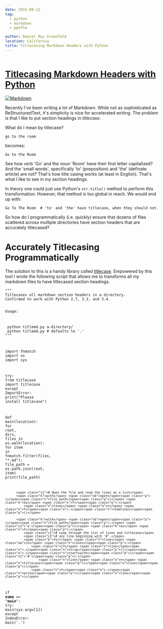 ```yaml
---
date: 2015-09-12
tag:
  - python
  - markdown
  - ppoftw

author: Daniel Roy Greenfeld
location: California
title: Titlecasing Markdown Headers with Python
---
```


<div class="twelve wide column">
  <h1 class="ui block header">
    <div class="content">
      <a href="/titlecasing-markdown-headers-with-python "
        >Titlecasing Markdown Headers with Python</a
      >
    </div>
  </h1>
  <p>
    <a href="https://www.pydanny.com/static/title-case.png" target="_blank"
      ><img alt="Markdown" src="https://pydanny.com/static/title-case.png"
    /></a>
  </p>
  <p>
    Recently I've been writing a lot of Markdown. While not as sophisticated as
    ReStructuredText, it's simplicity is nice for accelerated writing. The
    problem is that I like to put section headings in <em>titlecase</em>.
  </p>
  <p>What do I mean by titlecase?</p>
  <pre><code>go to the room
</code></pre>
  <p>becomes:</p>
  <pre><code>Go to the Room
</code></pre>
  <p>
    See how verb 'Go' and the noun 'Room' have their first letter capitalized?
    And the 'small words', specifically 'to' (preposition) and 'the' (definate
    article) are not? That's how title casing works (at least in English).
    That's what I like to see in my section headings.
  </p>
  <p>
    In theory one could just use Python's <code>str.title()</code> method to
    perform this transformation. However, that method is too global in reach. We
    would end up with:
  </p>
  <pre><code>Go To The Room  # 'to' and 'the' have titlecase, when they should not.
</code></pre>
  <p>
    So how do I programmatically (i.e. quickly) ensure that dozens of files
    scattered across multiple directories have section headers that are
    accurately titlecased?
  </p>
  <h1 id="accurately-titlecasing-programmatically">
    Accurately Titlecasing Programmatically
  </h1>
  <p>
    The solution to this is a handy library called
    <a href="https://pypi.python.org/pypi/titlecase" target="_blank"
      >titlecase</a
    >. Empowered by this tool I wrote the following script that allows me to
    transforms all my markdown files to have titlecased section headings.
  </p>
  <div class="codehilite ui secondary segment">
    <pre><span></span><code><span class="sd">"""</span>
<span class="sd">Titlecases all markdown section headers in a directory.</span>
<span class="sd">Confirmed to work with Python 2.7, 3.3, and 3.4.</span>

<span class="sd">Usage:</span>

<span class="sd"> python titlemd.py a-directory/</span>
<span class="sd"> python titlemd.py # defaults to '.'</span>
<span class="sd">"""</span>

<span class="kn">import</span> <span class="nn">fnmatch</span>
<span class="kn">import</span> <span class="nn">os</span>
<span class="kn">import</span> <span class="nn">sys</span>

<span class="k">try</span><span class="p">:</span>
<span class="kn">from</span> <span class="nn">titlecase</span> <span class="kn">import</span> <span class="n">titlecase</span>
<span class="k">except</span> <span class="ne">ImportError</span><span class="p">:</span>
<span class="k">print</span><span class="p">(</span><span class="s2">"Please install titlecase"</span><span class="p">)</span>

<span class="k">def</span> <span class="nf">main</span><span class="p">(</span><span class="n">location</span><span class="p">):</span>
<span class="k">for</span> <span class="n">root</span><span class="p">,</span> <span class="n">dirs</span><span class="p">,</span> <span class="n">files</span> <span class="ow">in</span> <span class="n">os</span><span class="o">.</span><span class="n">walk</span><span class="p">(</span><span class="n">location</span><span class="p">):</span>
<span class="k">for</span> <span class="n">item</span> <span class="ow">in</span> <span class="n">fnmatch</span><span class="o">.</span><span class="n">filter</span><span class="p">(</span><span class="n">files</span><span class="p">,</span> <span class="s2">"\*.md"</span><span class="p">):</span>
<span class="n">file_path</span> <span class="o">=</span> <span class="n">os</span><span class="o">.</span><span class="n">path</span><span class="o">.</span><span class="n">join</span><span class="p">(</span><span class="n">root</span><span class="p">,</span> <span class="n">item</span><span class="p">)</span>
<span class="k">print</span><span class="p">(</span><span class="n">file_path</span><span class="p">)</span>

          <span class="c1"># Open the file and read the lines as a list</span>
          <span class="k">with</span> <span class="nb">open</span><span class="p">(</span><span class="n">file_path</span><span class="p">)</span> <span class="k">as</span> <span class="n">f</span><span class="p">:</span>
              <span class="n">lines</span> <span class="o">=</span> <span class="n">f</span><span class="o">.</span><span class="n">readlines</span><span class="p">()</span>

          <span class="k">with</span> <span class="nb">open</span><span class="p">(</span><span class="n">file_path</span><span class="p">,</span> <span class="s1">'w'</span><span class="p">)</span> <span class="k">as</span> <span class="n">f</span><span class="p">:</span>
              <span class="c1"># Loop through the list of lines and titlecase</span>
              <span class="c1"># any line beginning with '#'.</span>
              <span class="k">for</span> <span class="n">line</span> <span class="ow">in</span> <span class="n">lines</span><span class="p">:</span>
                  <span class="k">if</span> <span class="n">line</span><span class="o">.</span><span class="n">strip</span><span class="p">()</span><span class="o">.</span><span class="n">startswith</span><span class="p">(</span><span class="s1">'#'</span><span class="p">):</span>
                      <span class="n">line</span> <span class="o">=</span> <span class="n">titlecase</span><span class="p">(</span><span class="n">line</span><span class="p">)</span>
                  <span class="n">f</span><span class="o">.</span><span class="n">write</span><span class="p">(</span><span class="n">line</span><span class="p">)</span>

<span class="k">if</span> <span class="vm">**name**</span> <span class="o">==</span> <span class="s2">"**main**"</span><span class="p">:</span>
<span class="k">try</span><span class="p">:</span>
<span class="n">main</span><span class="p">(</span><span class="n">sys</span><span class="o">.</span><span class="n">argv</span><span class="p">[</span><span class="mi">1</span><span class="p">])</span>
<span class="k">except</span> <span class="ne">IndexError</span><span class="p">:</span>
<span class="n">main</span><span class="p">(</span><span class="s1">'.'</span><span class="p">)</span>
</code></pre>
  </div>

  </div>
